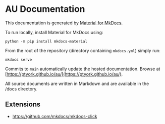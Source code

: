 # AU Documentation

This documentation is generated by 
[Material for MkDocs](https://squidfunk.github.io/mkdocs-material/).

To run locally, install Material for MkDocs using:
```
python -m pip install mkdocs-material
```
From the root of the repository (directory containing `mkdocs.yml`) simply run:
```
mkdocs serve
```
Commits to `main` automatically update the hosted documentation. Browse at
[https://ptyork.github.io/au/](https://ptyork.github.io/au/).

All source documents are written in Markdown and are available in the /docs directory.

## Extensions

 * https://github.com/mkdocs/mkdocs-click
 